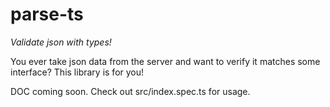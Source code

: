 # parse-ts
_Validate json with types!_

You ever take json data from the server and want to verify it matches some interface? This library is for you!

DOC coming soon. Check out src/index.spec.ts for usage.
